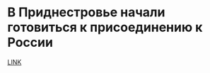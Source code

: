 # В Приднестровье начали готовиться к присоединению к России



[LINK](https://varlamov.ru/1937757.html)